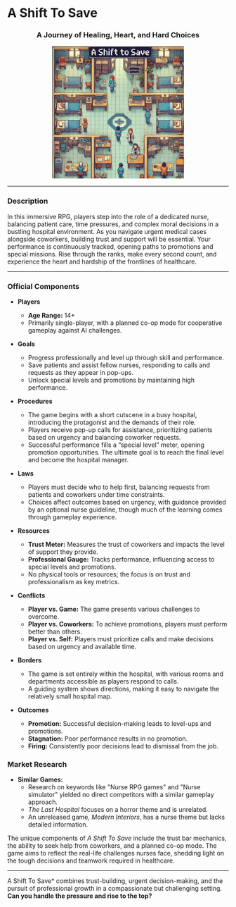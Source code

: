 
# A Shift To Save

<div align="center">
  <h3><strong>A Journey of Healing, Heart, and Hard Choices</strong></h3>
</div>

<div align="center">
  <img src="Shift-To-Save.jpg" width="300"/>
</div>

---
### Description
In this immersive RPG, players step into the role of a dedicated nurse, balancing patient care, time pressures, and complex moral decisions in a bustling hospital environment. As you navigate urgent medical cases alongside coworkers, building trust and support will be essential. Your performance is continuously tracked, opening paths to promotions and special missions. Rise through the ranks, make every second count, and experience the heart and hardship of the frontlines of healthcare.

---
### Official Components

- **Players**
  - **Age Range:** 14+  
  - Primarily single-player, with a planned co-op mode for cooperative gameplay against AI challenges.

- **Goals**
  - Progress professionally and level up through skill and performance.
  - Save patients and assist fellow nurses, responding to calls and requests as they appear in pop-ups.
  - Unlock special levels and promotions by maintaining high performance.

- **Procedures**
  - The game begins with a short cutscene in a busy hospital, introducing the protagonist and the demands of their role.
  - Players receive pop-up calls for assistance, prioritizing patients based on urgency and balancing coworker requests.
  - Successful performance fills a “special level” meter, opening promotion opportunities. The ultimate goal is to reach the final level and become the hospital manager.

- **Laws**
  - Players must decide who to help first, balancing requests from patients and coworkers under time constraints.
  - Choices affect outcomes based on urgency, with guidance provided by an optional nurse guideline, though much of the learning comes through gameplay experience.

- **Resources**
  - **Trust Meter:** Measures the trust of coworkers and impacts the level of support they provide.
  - **Professional Gauge:** Tracks performance, influencing access to special levels and promotions.
  - No physical tools or resources; the focus is on trust and professionalism as key metrics.

- **Conflicts**
  - **Player vs. Game:** The game presents various challenges to overcome.
  - **Player vs. Coworkers:** To achieve promotions, players must perform better than others.
  - **Player vs. Self:** Players must prioritize calls and make decisions based on urgency and available time.

- **Borders**
  - The game is set entirely within the hospital, with various rooms and departments accessible as players respond to calls.
  - A guiding system shows directions, making it easy to navigate the relatively small hospital map.

- **Outcomes**
  - **Promotion:** Successful decision-making leads to level-ups and promotions.
  - **Stagnation:** Poor performance results in no promotion.
  - **Firing:** Consistently poor decisions lead to dismissal from the job.

### Market Research

- **Similar Games:**  
  - Research on keywords like "Nurse RPG games" and "Nurse simulator" yielded no direct competitors with a similar gameplay approach.  
  - *The Last Hospital* focuses on a horror theme and is unrelated.
  - An unreleased game, *Modern Interiors*, has a nurse theme but lacks detailed information.

The unique components of *A Shift To Save* include the trust bar mechanics, the ability to seek help from coworkers, and a planned co-op mode. The game aims to reflect the real-life challenges nurses face, shedding light on the tough decisions and teamwork required in healthcare.

---

A Shift To Save* combines trust-building, urgent decision-making, and the pursuit of professional growth in a compassionate but challenging setting. **Can you handle the pressure and rise to the top?**
